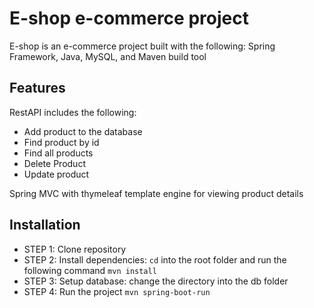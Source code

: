 # E-shop e-commerce project
E-shop is an e-commerce project built with the following: Spring Framework, Java, MySQL, and Maven build tool

## Features
RestAPI includes the following: 
- Add product to the database
- Find product by id
- Find all products
- Delete Product
- Update product

Spring MVC with thymeleaf template engine for viewing product details

## Installation
- STEP 1: Clone repository
- STEP 2: Install dependencies: `cd` into the root folder and run the following command `mvn install`
- STEP 3: Setup database: change the directory into the db folder 
- STEP 4: Run the project `mvn spring-boot-run`
